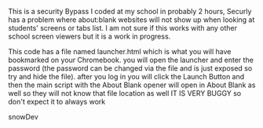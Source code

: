 This is a security Bypass I coded at my school in probably 2 hours, Securly has a problem where about:blank websites will not show up when looking at students' screens or tabs list. I am not sure if this works with any other school screen viewers but it is a work in progress. 



This code has a file named launcher.html which is what you will have bookmarked on your Chromebook. you will open the launcher and enter the password (the password can be changed via the file and is just exposed so try and hide the file). after you log in you will click the Launch Button and then the main script with the About Blank opener will open in About Blank as well so they will not know that file location as well IT IS VERY BUGGY so don't expect it to always work


snowDev
